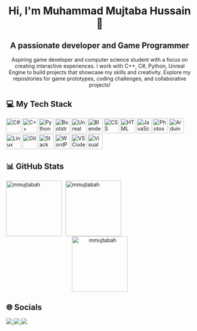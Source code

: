 <h1 align="center">Hi, I'm Muhammad Mujtaba Hussain 👋</h1>
<h2 align="center">A passionate developer and Game Programmer</h2>

<p align="center">
Aspiring game developer and computer science student with a focus on creating interactive experiences. I work with C++, C#, Python, Unreal Engine to build projects that showcase my skills and creativity. Explore my repositories for game prototypes, coding challenges, and collaborative projects!</p>

<!--[![An image of @mmujtabah's Holopin badges, which is a link to view their full Holopin profile](https://holopin.me/mmujtabah)](https://holopin.io/@mmujtabah)-->

<h2 align="left">💻 My Tech Stack</h2>
<p align="left">
  <img src="https://skillicons.dev/icons?i=cs" height="40" alt="C#"/>
  <img src="https://skillicons.dev/icons?i=cpp" height="40" alt="C++"/>
  <img src="https://skillicons.dev/icons?i=py" height="40" alt="Python"/>
  <img src="https://skillicons.dev/icons?i=bootstrap" height="40" alt="Bootstrap"/>
  <img src="https://skillicons.dev/icons?i=unreal" height="40" alt="Unreal"/>
  <img src="https://skillicons.dev/icons?i=blender" height="40" alt="Blender"/>
  <img src="https://skillicons.dev/icons?i=css" height="40" alt="CSS"/>
  <img src="https://skillicons.dev/icons?i=html" height="40" alt="HTML"/>
  <img src="https://skillicons.dev/icons?i=javascript" height="40" alt="JavaScript"/>
  <img src="https://skillicons.dev/icons?i=ps" height="40" alt="Photoshop"/>
  <img src="https://skillicons.dev/icons?i=arduino" height="40" alt="Arduino"/>
  <img src="https://skillicons.dev/icons?i=linux" height="40" alt="Linux"/>
  <img src="https://skillicons.dev/icons?i=git" height="40" alt="Git"/>
  <img src="https://skillicons.dev/icons?i=stackoverflow" height="40" alt="Stack Overflow"/>
  <img src="https://skillicons.dev/icons?i=wordpress" height="40" alt="WordPress"/>
  <img src="https://skillicons.dev/icons?i=vscode" height="40" alt="VS Code"/>
  <img src="https://skillicons.dev/icons?i=visualstudio" height="40" alt="Visual Studio"/>
</p>

<h2 style="text-align: left;">📊 GitHub Stats</h2>
<div style="text-align: left;">
  <img style="float: left; margin-right: 10px;" height="150em" src="https://github-readme-stats.vercel.app/api/top-langs/?username=mmujtabah&layout=compact&theme=dark" alt="mmujtabah" />
  <img style="float: left; margin-right: 10px;" height="150em" src="https://github-readme-stats.vercel.app/api?username=mmujtabah&show_icons=true&locale=en&theme=dark" alt="mmujtabah" />
</div>

<p style="clear: both; text-align: center;">
  <img height="150em" src="https://github-readme-streak-stats.herokuapp.com/?user=mmujtabah&theme=dark" alt="mmujtabah" />
</p>

<div align="left">
  <h2>🌐 Socials</h2>
  <a href="https://www.linkedin.com/in/mmujtabah/" target="_blank">
    <img src="https://img.shields.io/badge/LinkedIn-0077B5?style=for-the-badge&logo=linkedin&logoColor=white" target="_blank">
  </a>
  <a href="https://github.com/mmujtabah" target="_blank">
    <img src="https://img.shields.io/badge/GitHub-100000?style=for-the-badge&logo=github&logoColor=white" target="_blank">
  </a>
  <a href="mailto:mmujtabah1599@protonmail.com">
    <img src="https://img.shields.io/badge/-Gmail-%23333?style=for-the-badge&logo=gmail&logoColor=white" target="_blank">
  </a>
</div>
